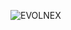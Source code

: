 ![EVOLNEX](https://firebasestorage.googleapis.com/v0/b/evolnex-c042c.appspot.com/o/Frame%203.png?alt=media&token=3e7fb717-a41b-4d2c-b031-d0a87dee3054)
